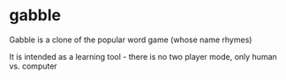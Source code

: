 # gabble
Gabble is a clone of the popular word game (whose name rhymes)

It is intended as a learning tool - there is no two player mode, only human vs. computer
